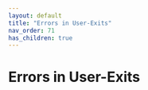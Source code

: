 ```yaml
---
layout: default
title: "Errors in User-Exits"
nav_order: 71
has_children: true
---
```

# Errors in User-Exits
  
